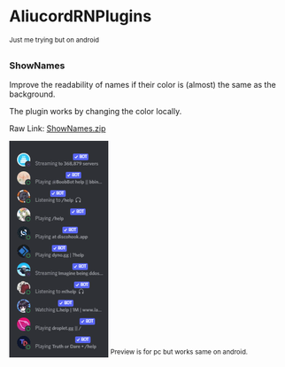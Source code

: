 # AliucordRNPlugins

<sup>Just me trying but on android</sup>

### ShowNames

Improve the readability of names if their color is (almost) the same as the background.

The plugin works by changing the color locally.

Raw Link:
[ShowNames.zip](https://raw.githubusercontent.com/Tharki-God/AliucordRNPlugins/builds/ShowNames.zip)

![image](https://raw.githubusercontent.com/Tharki-God/files-random-host/main/bdpluginsassets/shownames.gif)
<sup>Preview is for pc but works same on android.</sup>